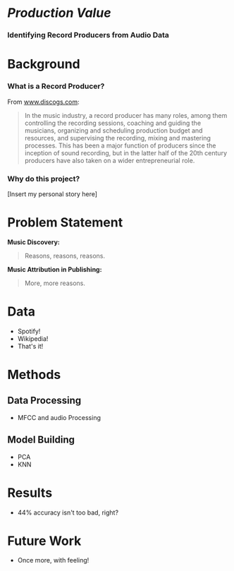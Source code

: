 # ***Production Value***
### Identifying Record Producers from Audio Data

# Background

### What is a Record Producer?

From www.discogs.com:

  >In the music industry, a record producer has many roles, among them controlling the recording sessions, coaching and guiding the musicians, organizing and scheduling production budget and resources, and supervising the recording, mixing and mastering processes. This has been a major function of producers since the inception of sound recording, but in the latter half of the 20th century producers have also taken on a wider entrepreneurial role.

### Why do this project?
[Insert my personal story here]

# Problem Statement

**Music Discovery:**
  >Reasons, reasons, reasons.

**Music Attribution in Publishing:**
  >More, more reasons.

# Data
- Spotify!
- Wikipedia!
- That's it!

# Methods

## Data Processing
- MFCC and audio Processing

## Model Building
- PCA
- KNN

# Results
- 44% accuracy isn't too bad, right?

# Future Work
- Once more, with feeling!







<!-- # Important data

## What do the fields mean?

Find the field descriptions at [https://labrosa.ee.columbia.edu/millionsong/pages/field-list]


From www.discogs.com:

  In the music industry, a record producer has many roles, among them controlling the recording sessions, coaching and guiding the musicians, organizing and scheduling production budget and resources, and supervising the recording, mixing and mastering processes. This has been a major function of producers since the inception of sound recording, but in the latter half of the 20th century producers have also taken on a wider entrepreneurial role.


Maybe I should use NME.com's 50 of the Greatest Producers Ever [https://www.nme.com/list/50-of-the-greatest-producers-ever-1353]


Also check out [https://en.wikipedia.org/wiki/Record_producer#Influential_record_producers]

And [https://en.wikipedia.org/wiki/Category:Record_producers]

Audio Analysis Description [https://developer.spotify.com/documentation/web-api/reference/tracks/get-audio-analysis/]

Audio Features [https://developer.spotify.com/documentation/web-api/reference/tracks/get-audio-features/]

Note: Audio Valence in Audio Features is "A measure from 0.0 to 1.0 describing the musical positiveness conveyed by a track. Tracks with high valence sound more positive (e.g. happy, cheerful, euphoric), while tracks with low valence sound more negative (e.g. sad, depressed, angry)."

Also, check out LibROSA [https://librosa.github.io/librosa/index.html] - Open source python audio analyzer. -->
